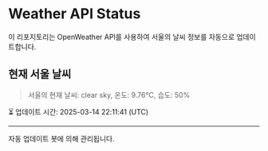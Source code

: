 
# Weather API Status

이 리포지토리는 OpenWeather API를 사용하여 서울의 날씨 정보를 자동으로 업데이트합니다.

## 현재 서울 날씨
> 서울의 현재 날씨: clear sky, 온도: 9.76°C, 습도: 50%

⏳ 업데이트 시간: 2025-03-14 22:11:41 (UTC)

---
자동 업데이트 봇에 의해 관리됩니다.
